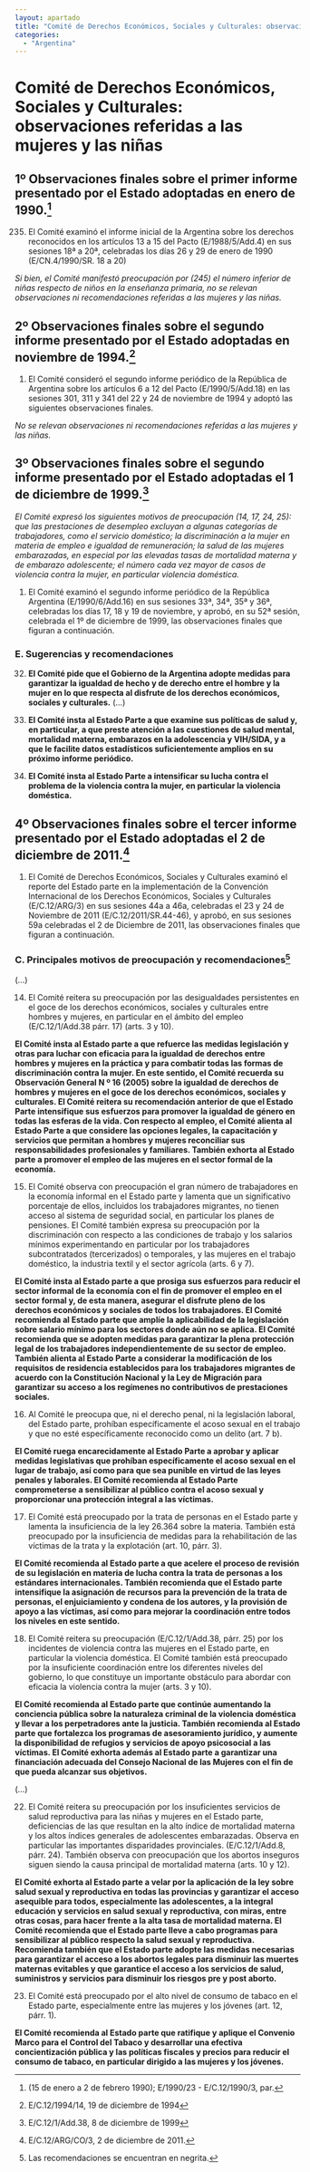 ```yaml
---
layout: apartado
title: "Comité de Derechos Económicos, Sociales y Culturales: observaciones referidas a las mujeres y las niñas"
categories:
  - "Argentina"
---
```

# Comité de Derechos Económicos, Sociales y Culturales: observaciones referidas a las mujeres y las niñas

## 1º Observaciones finales sobre el primer informe presentado por el Estado adoptadas en enero de 1990.[^DESC-1]

235. El Comité examinó el informe inicial de la Argentina sobre los derechos reconocidos en los artículos 13 a 15 del Pacto (E/1988/5/Add.4) en sus sesiones 18ª a 20ª, celebradas los días 26 y 29 de enero de 1990 (E/CN.4/1990/SR. 18 a 20)

_Si bien, el Comité manifestó preocupación por (245) el número inferior de niñas respecto de niños en la enseñanza primaria, no se relevan observaciones ni recomendaciones referidas a las mujeres y las niñas._

## 2º Observaciones finales sobre el segundo informe presentado por el Estado adoptadas en noviembre de 1994.[^DESC-2]

1. El Comité consideró el segundo informe periódico de la República de Argentina sobre los artículos 6 a 12 del Pacto (E/1990/5/Add.18) en las sesiones 301, 311 y 341 del 22 y 24 de noviembre de 1994 y adoptó las siguientes observaciones finales.

_No se relevan observaciones ni recomendaciones referidas a las mujeres y las niñas._

## 3º Observaciones finales sobre el segundo informe presentado por el Estado adoptadas el 1 de diciembre de 1999.[^DESC-3]

_El Comité expresó los siguientes motivos de preocupación (14, 17, 24, 25): que las prestaciones de desempleo excluyan a algunas categorías de trabajadores, como el servicio doméstico; la discriminación a la mujer en materia de empleo e igualdad de remuneración; la salud de las mujeres embarazadas, en especial por las elevadas tasas de mortalidad materna y de embarazo adolescente; el número cada vez mayor de casos de violencia contra la mujer, en particular violencia doméstica._

1. El Comité examinó el segundo informe periódico de la República Argentina (E/1990/6/Add.16) en sus sesiones 33ª, 34ª, 35ª y 36ª, celebradas los días 17, 18 y 19 de noviembre, y aprobó, en su 52ª sesión, celebrada el 1º de diciembre de 1999, las observaciones finales que figuran a continuación.

### E. Sugerencias y recomendaciones

32. **El Comité pide que el Gobierno de la Argentina adopte medidas para garantizar la igualdad de hecho y de derecho entre el hombre y la mujer en lo que respecta al disfrute de los derechos económicos, sociales y culturales.**
(…)

38. **El Comité insta al Estado Parte a que examine sus políticas de salud y, en particular, a que preste atención a las cuestiones de salud mental, mortalidad materna, embarazos en la adolescencia y VIH/SIDA, y a que le facilite datos estadísticos suficientemente amplios en su próximo informe periódico.**

39. **El Comité insta al Estado Parte a intensificar su lucha contra el problema de la violencia contra la mujer, en particular la violencia doméstica.**

[^DESC-1]: (15 de enero a 2 de febrero 1990); E/1990/23 - E/C.12/1990/3, par.
[^DESC-2]: E/C.12/1994/14, 19 de diciembre de 1994
[^DESC-3]: E/C.12/1/Add.38, 8 de diciembre de 1999

## 4º Observaciones finales sobre el tercer informe presentado por el Estado adoptadas el 2 de diciembre de 2011.[^DESC-4]

1. El Comité de Derechos Económicos, Sociales y Culturales examinó el reporte del Estado parte en la implementación de la Convención Internacional de los Derechos Económicos, Sociales y Culturales (E/C.12/ARG/3) en sus sesiones 44a a 46a, celebradas el 23 y 24 de Noviembre de 2011 (E/C.12/2011/SR.44-46), y aprobó, en sus sesiones 59a celebradas el 2 de Diciembre de 2011, las observaciones finales que figuran a continuación.

### C. Principales motivos de preocupación y recomendaciones[^DESC-5]

(…)

14. El Comité reitera su preocupación por las desigualdades persistentes en el goce de los derechos económicos, sociales y culturales entre hombres y mujeres, en particular en el ámbito del empleo (E/C.12/1/Add.38 párr. 17) (arts. 3 y 10).

[^DESC-4]: E/C.12/ARG/CO/3, 2 de diciembre de 2011.
[^DESC-5]: Las recomendaciones se encuentran en negrita.

**El Comité insta al Estado parte a que refuerce las medidas legislación y otras para luchar con eficacia para la igualdad de derechos entre hombres y mujeres en la práctica y para combatir todas las formas de discriminación contra la mujer. En este sentido, el Comité recuerda su Observación General N º 16 (2005) sobre la igualdad de derechos de hombres y mujeres en el goce de los derechos económicos, sociales y culturales. El Comité reitera su recomendación anterior de que el Estado Parte intensifique sus esfuerzos para promover la igualdad de género en todas las esferas de la vida. Con respecto al empleo, el Comité alienta al Estado Parte a que considere las opciones legales, la capacitación y servicios que permitan a hombres y mujeres reconciliar sus responsabilidades profesionales y familiares. También exhorta al Estado parte a promover el empleo de las mujeres en el sector formal de la economía.**

15. El Comité observa con preocupación el gran número de trabajadores en la economía informal en el Estado parte y lamenta que un significativo porcentaje de ellos, incluidos los trabajadores migrantes, no tienen acceso al sistema de seguridad social, en particular los planes de pensiones. El Comité también expresa su preocupación por la discriminación con respecto a las condiciones de trabajo y los salarios mínimos experimentando en particular por los trabajadores subcontratados (tercerizados) o temporales, y las mujeres en el trabajo doméstico, la industria textil y el sector agrícola (arts. 6 y 7).

**El Comité insta al Estado parte a que prosiga sus esfuerzos para reducir el sector informal de la economía con el fin de promover el empleo en el sector formal y, de esta manera, asegurar el disfrute pleno de los derechos económicos y sociales de todos los trabajadores. El Comité recomienda al Estado parte que amplíe la aplicabilidad de la legislación sobre salario mínimo para los sectores donde aún no se aplica. El Comité recomienda que se adopten medidas para garantizar la plena protección legal de los trabajadores independientemente de su sector de empleo. También alienta al Estado Parte a considerar la modificación de los requisitos de residencia establecidos para los trabajadores migrantes de acuerdo con la Constitución Nacional y la Ley de Migración para garantizar su acceso a los regímenes no contributivos de prestaciones sociales.**

16. Al Comité le preocupa que, ni el derecho penal, ni la legislación laboral, del Estado parte, prohíban específicamente el acoso sexual en el trabajo y que no esté específicamente reconocido como un delito (art. 7 b).

**El Comité ruega encarecidamente al Estado Parte a aprobar y aplicar medidas legislativas que prohíban específicamente el acoso sexual en el lugar de trabajo, así como para que sea punible en virtud de las leyes penales y laborales. El Comité recomienda al Estado Parte comprometerse a sensibilizar al público contra el acoso sexual y proporcionar una protección integral a las víctimas.**

17. El Comité está preocupado por la trata de personas en el Estado parte y lamenta la insuficiencia de la ley 26.364 sobre la materia. También está preocupado por la insuficiencia de medidas para la rehabilitación de las víctimas de la trata y la explotación (art. 10, párr. 3).

**El Comité recomienda al Estado parte a que acelere el proceso de revisión de su legislación en materia de lucha contra la trata de personas a los estándares internacionales. También recomienda que el Estado parte intensifique la asignación de recursos para la prevención de la trata de personas, el enjuiciamiento y condena de los autores, y la provisión de apoyo a las víctimas, así como para mejorar la coordinación entre todos los niveles en este sentido.**

18. El Comité reitera su preocupación (E/C.12/1/Add.38, párr. 25) por los incidentes de violencia contra las mujeres en el Estado parte, en particular la violencia doméstica. El Comité también está preocupado por la insuficiente coordinación entre los diferentes niveles del gobierno, lo que constituye un importante obstáculo para abordar con eficacia la violencia contra la mujer (arts. 3 y 10).

**El Comité recomienda al Estado parte que continúe aumentando la conciencia pública sobre la naturaleza criminal de la violencia doméstica y llevar a los perpetradores ante la justicia. También recomienda al Estado parte que fortalezca los programas de asesoramiento jurídico, y aumente la disponibilidad de refugios y servicios de apoyo psicosocial a las víctimas. El Comité exhorta además al Estado parte a garantizar una financiación adecuada del Consejo Nacional de las Mujeres con el fin de que pueda alcanzar sus objetivos.**

(…)

22. El Comité reitera su preocupación por los insuficientes servicios de salud reproductiva para las niñas y mujeres en el Estado parte, deficiencias de las que resultan en la alto índice de mortalidad materna y los altos índices generales de adolescentes embarazadas. Observa en particular las importantes disparidades provinciales. (E/C.12/1/Add.8, párr. 24). También observa con preocupación que los abortos inseguros siguen siendo la causa principal de mortalidad materna (arts. 10 y 12).

**El Comité exhorta al Estado parte a velar por la aplicación de la ley sobre salud sexual y reproductiva en todas las provincias y garantizar el acceso asequible para todos, especialmente las adolescentes, a la integral educación y servicios en salud sexual y reproductiva, con miras, entre otras cosas, para hacer frente a la alta tasa de mortalidad materna. El Comité recomienda que el Estado parte lleve a cabo programas para sensibilizar al público respecto la salud sexual y reproductiva. Recomienda también que el Estado parte adopte las medidas necesarias para garantizar el acceso a los abortos legales para disminuir las muertes maternas evitables y que garantice el acceso a los servicios de salud, suministros y servicios para disminuir los riesgos pre y post aborto.**

23. El Comité está preocupado por el alto nivel de consumo de tabaco en el Estado parte, especialmente entre las mujeres y los jóvenes (art. 12, párr. 1).

**El Comité recomienda al Estado parte que ratifique y aplique el Convenio Marco para el Control del Tabaco y desarrollar una efectiva concientización pública y las políticas fiscales y precios para reducir el consumo de tabaco, en particular dirigido a las mujeres y los jóvenes.**


